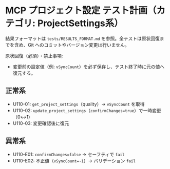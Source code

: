 # MCP プロジェクト設定 テスト計画（カテゴリ: ProjectSettings系）

結果フォーマットは `tests/RESULTS_FORMAT.md` を参照。全テストは原状回復までを含め、Git へのコミットやバージョン変更は行いません。

原状回復（必須）・禁止事項:
- 変更前の設定値（例: `vSyncCount`）を必ず保存し、テスト終了時に元の値へ復元する。

## 正常系

- U110-01: `get_project_settings`（quality）→ `vSyncCount` を取得
- U110-02: `update_project_settings`（`confirmChanges=true`）で一時変更（0↔1）
- U110-03: 変更確認後に復元

## 異常系

- U110-E01: `confirmChanges=false` → セーフティで `fail`
- U110-E02: 不正値（`vSyncCount=-1`）→ バリデーション `fail`
